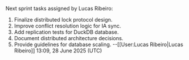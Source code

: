 Next sprint tasks assigned by Lucas Ribeiro:
1. Finalize distributed lock protocol design.
2. Improve conflict resolution logic for IA sync.
3. Add replication tests for DuckDB database.
4. Document distributed architecture decisions.
5. Provide guidelines for database scaling.
--[[User:Lucas Ribeiro|Lucas Ribeiro]] 13:09, 28 June 2025 (UTC)
